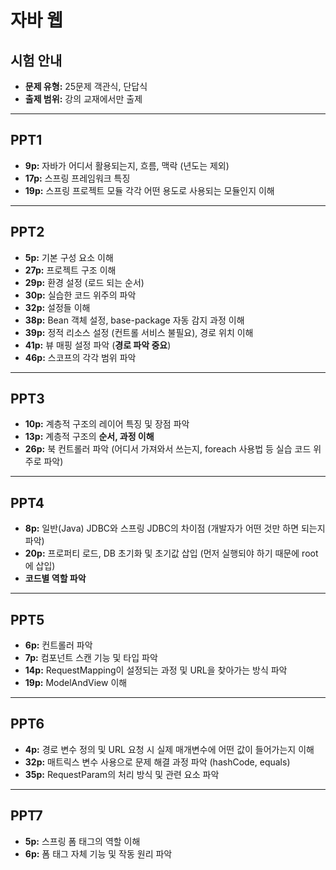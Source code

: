 # 자바 웹

## 시험 안내
- **문제 유형:** 25문제 객관식, 단답식
- **출제 범위:** 강의 교재에서만 출제

---

## PPT1
- **9p:** 자바가 어디서 활용되는지, 흐름, 맥락 (년도는 제외)
- **17p:** 스프링 프레임워크 특징
- **19p:** 스프링 프로젝트 모듈 각각 어떤 용도로 사용되는 모듈인지 이해

---

## PPT2
- **5p:** 기본 구성 요소 이해
- **27p:** 프로젝트 구조 이해
- **29p:** 환경 설정 (로드 되는 순서)
- **30p:** 실습한 코드 위주의 파악
- **32p:** 설정들 이해
- **38p:** Bean 객체 설정, base-package 자동 감지 과정 이해
- **39p:** 정적 리소스 설정 (컨트롤 서비스 불필요), 경로 위치 이해
- **41p:** 뷰 매핑 설정 파악 (**경로 파악 중요**)
- **46p:** 스코프의 각각 범위 파악

---

## PPT3
- **10p:** 계층적 구조의 레이어 특징 및 장점 파악
- **13p:** 계층적 구조의 **순서, 과정 이해**
- **26p:** 북 컨트롤러 파악 (어디서 가져와서 쓰는지, foreach 사용법 등 실습 코드 위주로 파악)

---

## PPT4
- **8p:** 일반(Java) JDBC와 스프링 JDBC의 차이점 (개발자가 어떤 것만 하면 되는지 파악)
- **20p:** 프로퍼티 로드, DB 초기화 및 초기값 삽입 (먼저 실행되야 하기 때문에 root에 삽입)
- **코드별 역할 파악**

---

## PPT5
- **6p:** 컨트롤러 파악
- **7p:** 컴포넌트 스캔 기능 및 타입 파악
- **14p:** RequestMapping이 설정되는 과정 및 URL을 찾아가는 방식 파악
- **19p:** ModelAndView 이해

---

## PPT6
- **4p:** 경로 변수 정의 및 URL 요청 시 실제 매개변수에 어떤 값이 들어가는지 이해
- **32p:** 매트릭스 변수 사용으로 문제 해결 과정 파악 (hashCode, equals)
- **35p:** RequestParam의 처리 방식 및 관련 요소 파악

---

## PPT7
- **5p:** 스프링 폼 태그의 역할 이해
- **6p:** 폼 태그 자체 기능 및 작동 원리 파악
